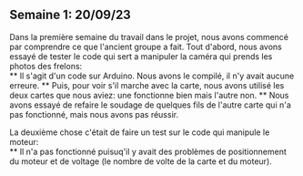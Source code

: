 ## Semaine 1: 20/09/23
  Dans la première semaine du travail dans le projet, 
  nous avons commencé par comprendre ce que l'ancient groupe a fait.
  Tout d'abord, nous avons essayé de tester le code qui sert 
  a manipuler la caméra qui prends les photos des frelons:                                                                                       
    ** Il s'agit d'un code sur Arduino. Nous avons le compilé, il n'y avait aucune erreure.
    ** Puis, pour voir s'il marche avec la carte, nous avons 
    utilisé les deux cartes que nous aviez: une fonctionne bien mais l'autre non.
    ** Nous avons essayé de refaire le soudage de quelques fils de l'autre
    carte qui n'a pas fonctionné, mais nous avons pas réussir.
    
  La deuxième chose c'était de faire un test sur le code qui manipule le moteur:                                                                           
    ** Il n'a pas fonctionné puisuq'il y avait des problèmes de 
    positionnement du moteur et de voltage (le nombre de volte de la carte et du moteur).
